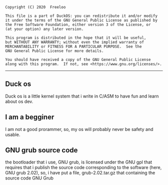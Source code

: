 
    Copyright (C) 2020  Freeloo

    This file is a part of DuckOS: you can redistribute it and/or modify
    it under the terms of the GNU General Public License as published by
    the Free Software Foundation, either version 3 of the License, or
    (at your option) any later version.

    This program is distributed in the hope that it will be useful,
    but WITHOUT ANY WARRANTY; without even the implied warranty of
    MERCHANTABILITY or FITNESS FOR A PARTICULAR PURPOSE.  See the
    GNU General Public License for more details.

    You should have received a copy of the GNU General Public License
    along with this program.  If not, see <https://www.gnu.org/licenses/>.
____________________________________________________________________________________________________
## Duck os
Duck os is a little kernel system that i write in C/ASM to have fun and learn about os dev.

## I am a begginer
I am not a good prorammer, so, my os will probably never be safety and usable.

## GNU grub source code 
the bootloader that i use, GNU grub, is licensed under the GNU gpl that requires that i publish the source code corresponding to the software (here, GNU grub 2.02), so, i have put a file, grub-2.02.tar.gz that containing the source code GNU Grub
